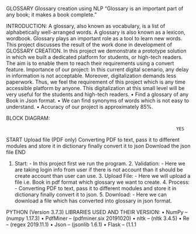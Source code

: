 GLOSSARY Glossary creation using NLP 
“Glossary is an important part of any book; it makes a book complete.” 
 
INTRODUCTION: 
                             A glossary, also known as vocabulary, is a list of alphabetically well-arranged words. A glossary is also known as a lexicon, wordbook. Glossary plays an important role as a tool to learn new words. 
          This project discusses the result of the work done in development of GLOSSARY CREATION. In this project we demonstrate a prototype solution in which we built a dedicated platform for students, or high-tech readers. The aim is to enable them to reach their requirements using a convert feature. Importance of our project:                   In this current digital scenario, any delay in information is not acceptable. Moreover, digitalization demands less paperwork. Thus, we feel the requirement of this project which is any time accessible platform by anyone. This digitalization at this small level will be very useful for the students and high-tech readers. • Find a glossary of any Book in Json format. • We can find synonyms of words which is not easy to understand. • Accuracy of our project is approximately 85%. 
 

 BLOCK DIAGRAM: 
 
 
 
                                                                                      
 
                                                                     YES 
 
 
 
 
 
 
 
 
 
 
START 
Upload file (PDF only) 
Converting PDF to text, pass it to different modules and store it in dictionary finally convert it to json 
Download the json file 
END 
1. Start: - In this project first we run the program. 2. Validation: - Here we are taking login info from user if there is not account than it should be create account than user can use. 3. Upload File: - Here we will upload a file i.e. Book in pdf format which glossary we want to create. 4. Process: - Converting PDF to text, pass it to different modules and store it in dictionary finally convert it to json. 5. Download: - Here we can download a file which has converted into glossary in json format.  
 
PYTHON (Version 3.7.3) 
LIBRARIES USED AND THEIR VERSION: • NumPy – (numpy 1.17.3) • PdfMiner – (pdfminer.six 20191020) • nltk – (nltk 3.4.5) • Re – (regex 2019.11.1) • Json – (jsonlib 1.6.1) • Flask – (1.1.1
